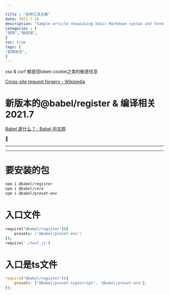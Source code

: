 ```yaml
---

title : "各种工具合集"
date: 2021-7-16
description: "Sample article showcasing basic Markdown syntax and formatting for HTML elements."
categories : [                              
"架构","微前端",
]
toc: true
tags: [
"前端安全",
]
---
```


xss & csrf 都是窃token cookie之类的敏感信息

[Cross-site request forgery - Wikipedia](https://en.wikipedia.org/wiki/Cross-site_request_forgery)

 <!--more-->

# 新版本的@babel/register & 编译相关 2021.7

[Babel 是什么？ · Babel 中文网](https://www.babeljs.cn/docs/)

📖

---

---

# 要安装的包

```bash
npm i @babel/register
npm i @babel/core
npm i @babel/preset-env
```

# 入口文件

```bash
require("@babel/register")({
	presets: ['@babel/preset-env']
});
require('./test.js')
```

# 入口是ts文件

```jsx
require("@babel/register")({
	presets: ["@babel/preset-typescript", '@babel/preset-env'],
});
```
